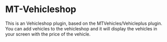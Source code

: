 # MT-Vehicleshop
This is an Vehicleshop plugin, based on the MTVehicles/Vehicleplus plugin. You can add vehicles to the vehicleshop and it will display the vehicles in your screen with the price of the vehicle.

